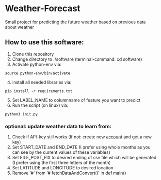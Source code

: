 # Weather-Forecast
Small project for predicting the future weather based on previous data about weather

## How to use this software:
1. Clone this repository
2. Change directory to ./software (terminal-command: cd software)
3. Activate python-env via:
```shell
source python-env/bin/activate
```
4. Install all needed libraries via:
```shell
pip install -r requirements.txt
```
5. Set LABEL_NAME to columnname of feature you want to predict
6. Run the script (on linux) via:
```shell
python3 init.py
``` 

### optional: update weather data to learn from:
1. Check if API-key still works (If not: create new [account](https://www.worldweatheronline.com/developer/) and get a new key)
2. Set START_DATE and END_DATE (I prefer using whole months as you can see by the current values of these variables)
3. Set FILE_POST_FIX to desired ending of csv file which will be generated (I prefer using the first three letters of the month)
3. Set LATITUDE and LONGITUDE to desired location
4. Remove '#' from '# fetchDataAndConvert()' in def main()